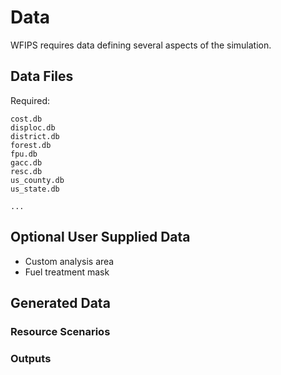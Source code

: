 <link href="wfips.css" rel="stylesheet" type="text/css">

<head><title>WFIPS: Data</title></head>

Data
====

WFIPS requires data defining several aspects of the simulation.

Data Files
----------

Required:

    cost.db
    disploc.db
    district.db
    forest.db
    fpu.db
    gacc.db
    resc.db
    us_county.db
    us_state.db

    ...

Optional User Supplied Data
---------------------------

- Custom analysis area
- Fuel treatment mask

Generated Data
--------------

### Resource Scenarios

### Outputs

